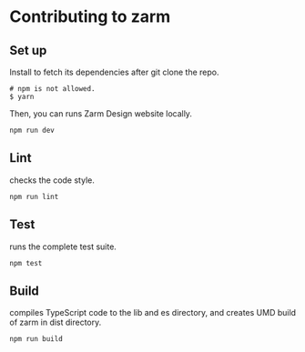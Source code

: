 # Contributing to zarm

## Set up
Install to fetch its dependencies after git clone the repo.

```
# npm is not allowed.
$ yarn
```

Then, you can runs Zarm Design website locally.
```
npm run dev
```


## Lint
checks the code style.
```
npm run lint
```

## Test
runs the complete test suite.
```
npm test
```

## Build
compiles TypeScript code to the lib and es directory, and creates UMD build of zarm in dist directory.
```
npm run build
```